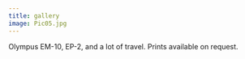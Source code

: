```yaml
---
title: gallery
image: Pic05.jpg
---
```


Olympus EM-10, EP-2, and a lot of travel. Prints available on request.

<div class="box alt">

<div class="row uniform 50%">
<div class="4u"><span class="image fit"><img src="assets/images/Pic02.jpg" alt="" /></span></div>
</div>

<div class="row uniform 50%">
<div class="4u"><span class="image fit"><img src="assets/images/Pic03.jpg" alt="" /></span></div>
</div>

<div class="row uniform 50%">
<div class="4u"><span class="image fit"><img src="assets/images/Pic04.jpg" alt="" /></span></div>
</div>

<!-- <div class="row uniform 50%">
<div class="4u"><span class="image fit"><img src="assets/images/Pic05.jpg" alt="" /></span></div>
</div> -->

<div class="row uniform 50%">
<div class="4u"><span class="image fit"><img src="assets/images/Pic06.jpg" alt="" /></span></div>
</div>

<div class="row uniform 50%">
<div class="4u"><span class="image fit"><img src="assets/images/Pic07.jpg" alt="" /></span></div>
</div>

<div class="row uniform 50%">
<div class="4u"><span class="image fit"><img src="assets/images/Pic08.jpg" alt="" /></span></div>
</div>

<div class="row uniform 50%">
<div class="4u"><span class="image fit"><a href="https://www.flickr.com/photos/umbriel/27294628299/in/album-72157675488876997/"><img src="assets/images/Pic09.jpg" alt="" /></a></span></div>
</div>

<div class="row uniform 50%">
<div class="4u"><span class="image fit"><a href="https://www.flickr.com/photos/umbriel/27294628299/in/album-72157675488876997/"><img src="assets/images/Pic10.jpg" alt="" /></a></span></div>
</div>

<div class="row uniform 50%">
<div class="4u"><span class="image fit"><img src="assets/images/Pic11.jpg" alt="" /></span></div>
</div>

<!-- <div class="row uniform 50%">
<div class="4u"><span class="image fit"><img src="assets/images/Pic12.jpg" alt="" /></span></div>
</div> -->

<div class="row uniform 50%">
<div class="4u"><span class="image fit"><img src="assets/images/Pic13.jpg" alt="" /></span></div>
</div>

<div class="row uniform 50%">
<div class="4u"><span class="image fit"><img src="assets/images/Pic14.jpg" alt="" /></span></div>
</div>

<div class="row uniform 50%">
<div class="4u"><span class="image fit"><img src="assets/images/Pic15.jpg" alt="" /></span></div>
</div>

<div class="row uniform 50%">
<div class="4u"><span class="image fit"><img src="assets/images/Pic16.jpg" alt="" /></span></div>
</div>

<div class="row uniform 50%">
<div class="4u"><span class="image fit"><img src="assets/images/Pic17.jpg" alt="" /></span></div>
</div>

<div class="row uniform 50%">
<div class="4u"><span class="image fit"><img src="assets/images/Pic18.jpg" alt="" /></span></div>
</div>

<div class="row uniform 50%">
<div class="4u"><span class="image fit"><img src="assets/images/Pic19.jpg" alt="" /></span></div>
</div>

<div class="row uniform 50%">
<div class="4u"><span class="image fit"><img src="assets/images/Pic20.jpg" alt="" /></span></div>
</div>

<div class="row uniform 50%">
<div class="4u"><span class="image fit"><img src="assets/images/Pic21.jpg" alt="" /></span></div>
</div>

<div class="row uniform 50%">
<div class="4u"><span class="image fit"><img src="assets/images/Pic22.jpg" alt="" /></span></div>
</div>

<div class="row uniform 50%">
<div class="4u"><span class="image fit"><img src="assets/images/Pic23.jpg" alt="" /></span></div>
</div>

<div class="row uniform 50%">
<div class="4u"><span class="image fit"><img src="assets/images/Pic24.jpg" alt="" /></span></div>
</div>

<div class="row uniform 50%">
<div class="4u"><span class="image fit"><img src="assets/images/Pic25.jpg" alt="" /></span></div>
</div>

<div class="row uniform 50%">
<div class="4u"><span class="image fit"><img src="assets/images/Pic26.jpg" alt="" /></span></div>
</div>

<div class="row uniform 50%">
<div class="4u"><span class="image fit"><img src="assets/images/Pic27.jpg" alt="" /></span></div>
</div>

<div class="row uniform 50%">
<div class="4u"><span class="image fit"><img src="assets/images/Pic28.jpg" alt="" /></span></div>
</div>

<div class="row uniform 50%">
<div class="4u"><span class="image fit"><img src="assets/images/Pic29.jpg" alt="" /></span></div>
</div>

<!-- <div class="row uniform 50%">
<div class="4u"><span class="image fit"><img src="assets/images/Pic30.jpg" alt="" /></span></div>
</div>. -->

<div class="row uniform 50%">
<div class="4u"><span class="image fit"><img src="assets/images/Pic31.jpg" alt="" /></span></div>
</div>

<div class="row uniform 50%">
<div class="4u"><span class="image fit"><img src="assets/images/Pic32.jpg" alt="" /></span></div>
</div>

<div class="row uniform 50%">
<div class="4u"><span class="image fit"><img src="assets/images/Pic33.jpg" alt="" /></span></div>
</div>

<div class="row uniform 50%">
<div class="4u"><span class="image fit"><img src="assets/images/Pic34.jpg" alt="" /></span></div>
</div>

<div class="row uniform 50%">
<div class="4u"><span class="image fit"><img src="assets/images/Pic35.jpg" alt="" /></span></div>
</div>

<div class="row uniform 50%">
<div class="4u"><span class="image fit"><img src="assets/images/Pic36.jpg" alt="" /></span></div>
</div>

<div class="row uniform 50%">
<div class="4u"><span class="image fit"><img src="assets/images/Pic37.jpg" alt="" /></span></div>
</div>

<div class="row uniform 50%">
<div class="4u"><span class="image fit"><img src="assets/images/Pic38.jpg" alt="" /></span></div>
</div>

<div class="row uniform 50%">
<div class="4u"><span class="image fit"><img src="assets/images/Pic39.jpg" alt="" /></span></div>
</div>

<!-- <div class="row uniform 50%">
<div class="4u"><span class="image fit"><img src="assets/images/Pic40.jpg" alt="" /></span></div>
</div> -->

<div class="row uniform 50%">
<div class="4u"><span class="image fit"><img src="assets/images/Pic41.jpg" alt="" /></span></div>
</div>

<div class="row uniform 50%">
<div class="4u"><span class="image fit"><img src="assets/images/Pic42.jpg" alt="" /></span></div>
</div>

<div class="row uniform 50%">
<div class="4u"><span class="image fit"><img src="assets/images/Pic43.jpg" alt="" /></span></div>
</div>

<div class="row uniform 50%">
<div class="4u"><span class="image fit"><img src="assets/images/Pic44.jpg" alt="" /></span></div>
</div>

<div class="row uniform 50%">
<div class="4u"><span class="image fit"><img src="assets/images/Pic45.jpg" alt="" /></span></div>
</div>

<div class="row uniform 50%">
<div class="4u"><span class="image fit"><img src="assets/images/Pic46.jpg" alt="" /></span></div>
</div>

<div class="row uniform 50%">
<div class="4u"><span class="image fit"><img src="assets/images/Pic47.jpg" alt="" /></span></div>
</div>

<div class="row uniform 50%">
<div class="4u"><span class="image fit"><img src="assets/images/Pic48.jpg" alt="" /></span></div>
</div>

<div class="row uniform 50%">
<div class="4u"><span class="image fit"><img src="assets/images/Pic49.jpg" alt="" /></span></div>
</div>

</div>

